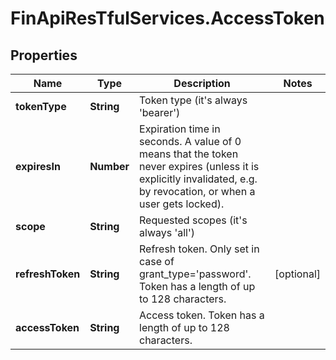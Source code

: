 # FinApiResTfulServices.AccessToken

## Properties
Name | Type | Description | Notes
------------ | ------------- | ------------- | -------------
**tokenType** | **String** | Token type (it's always 'bearer') | 
**expiresIn** | **Number** | Expiration time in seconds. A value of 0 means that the token never expires (unless it is explicitly invalidated, e.g. by revocation, or when a user gets locked). | 
**scope** | **String** | Requested scopes (it's always 'all') | 
**refreshToken** | **String** | Refresh token. Only set in case of grant_type='password'. Token has a length of up to 128 characters. | [optional] 
**accessToken** | **String** | Access token. Token has a length of up to 128 characters. | 


